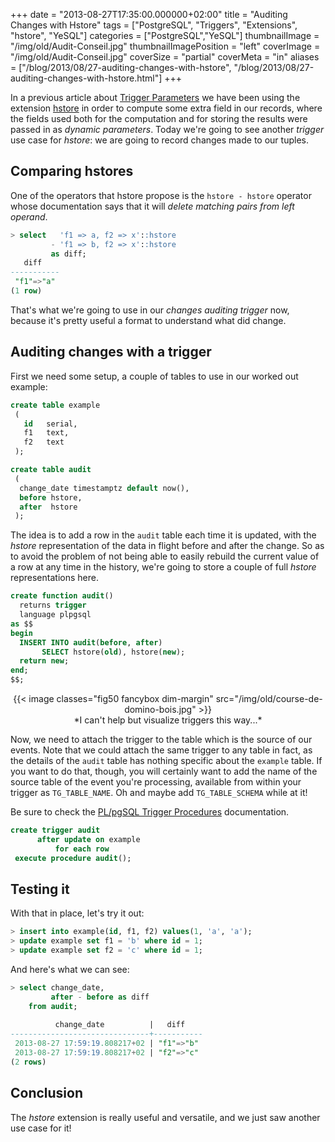 +++
date = "2013-08-27T17:35:00.000000+02:00"
title = "Auditing Changes with Hstore"
tags = ["PostgreSQL", "Triggers", "Extensions", "hstore", "YeSQL"]
categories = ["PostgreSQL","YeSQL"]
thumbnailImage = "/img/old/Audit-Conseil.jpg"
thumbnailImagePosition = "left"
coverImage = "/img/old/Audit-Conseil.jpg"
coverSize = "partial"
coverMeta = "in"
aliases = ["/blog/2013/08/27-auditing-changes-with-hstore",
           "/blog/2013/08/27-auditing-changes-with-hstore.html"]
+++

In a previous article about 
[Trigger Parameters](/blog/2013/08/23-parametrized-triggers) we have been using the
extension 
[hstore](http://www.postgresql.org/docs/9.2/static/hstore.html) in order to compute some extra field in our records, where
the fields used both for the computation and for storing the results were
passed in as 
*dynamic parameters*. Today we're going to see another 
*trigger*
use case for 
*hstore*: we are going to record changes made to our tuples.

<!--more-->
<!--toc-->

## Comparing hstores

One of the operators that hstore propose is the 
`hstore - hstore` operator
whose documentation says that it will 
*delete matching pairs from left
operand*.

~~~ sql
> select   'f1 => a, f2 => x'::hstore
         - 'f1 => b, f2 => x'::hstore
         as diff;
   diff    
-----------
 "f1"=>"a"
(1 row)
~~~


That's what we're going to use in our 
*changes auditing trigger* now, because
it's pretty useful a format to understand what did change.


## Auditing changes with a trigger

First we need some setup, a couple of tables to use in our worked out
example:

~~~ sql
create table example
 (
   id   serial,
   f1   text,
   f2   text
 );

create table audit
 (
  change_date timestamptz default now(),
  before hstore,
  after  hstore
 );
~~~


The idea is to add a row in the 
`audit` table each time it is updated, with
the 
*hstore* representation of the data in flight before and after the change.
So as to avoid the problem of not being able to easily rebuild the current
value of a row at any time in the history, we're going to store a couple of
full 
*hstore* representations here.

~~~ sql
create function audit()
  returns trigger
  language plpgsql
as $$
begin
  INSERT INTO audit(before, after)
       SELECT hstore(old), hstore(new);
  return new;
end;
$$;
~~~


<center>
{{< image classes="fig50 fancybox dim-margin" src="/img/old/course-de-domino-bois.jpg" >}}
</center>

<center>*I can't help but visualize triggers this way...*</center>

Now, we need to attach the trigger to the table which is the source of our
events. Note that we could attach the same trigger to any table in fact, as
the details of the 
`audit` table has nothing specific about the 
`example` table.
If you want to do that, though, you will certainly want to add the name of
the source table of the event you're processing, available from within your
trigger as 
`TG_TABLE_NAME`. Oh and maybe add 
`TG_TABLE_SCHEMA` while at it!

Be sure to check the 
[PL/pgSQL Trigger Procedures](http://www.postgresql.org/docs/current/interactive/plpgsql-trigger.html) documentation.

~~~ sql
create trigger audit
      after update on example
          for each row
 execute procedure audit();
~~~



## Testing it

With that in place, let's try it out:

~~~ sql
> insert into example(id, f1, f2) values(1, 'a', 'a');
> update example set f1 = 'b' where id = 1;
> update example set f2 = 'c' where id = 1;
~~~


And here's what we can see:

~~~ sql
> select change_date,
         after - before as diff
    from audit;
          
          change_date          |   diff    
-------------------------------+-----------
 2013-08-27 17:59:19.808217+02 | "f1"=>"b"
 2013-08-27 17:59:19.808217+02 | "f2"=>"c"
(2 rows)
~~~

## Conclusion

The 
*hstore* extension is really useful and versatile, and we just saw another
use case for it!
